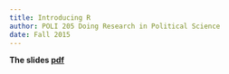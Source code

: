 ```yaml
---
title: Introducing R
author: POLI 205 Doing Research in Political Science
date: Fall 2015
---
```




__The slides [pdf]({{site.url}}/poli205/slides/07-rPRINT.pdf)__
